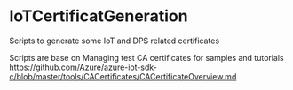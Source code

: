# IoTCertificatGeneration
Scripts to generate some IoT and DPS related certificates

Scripts are base on Managing test CA certificates for samples and tutorials https://github.com/Azure/azure-iot-sdk-c/blob/master/tools/CACertificates/CACertificateOverview.md
